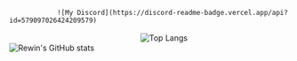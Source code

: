 
                ![My Discord](https://discord-readme-badge.vercel.app/api?id=579097026424209579)
ㅤㅤㅤㅤㅤㅤㅤㅤㅤㅤㅤㅤㅤㅤㅤㅤㅤㅤ ![Top Langs](https://github-readme-stats.vercel.app/api/top-langs/?username=imjalix&layout=compact&theme=dark)
ㅤㅤㅤㅤㅤㅤㅤㅤㅤㅤㅤㅤㅤ![Rewin's GitHub stats](https://github-readme-stats.vercel.app/api?username=imjalix&show_icons=true&theme=dark)
